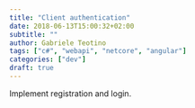 ```yaml
---
title: "Client authentication"
date: 2018-06-13T15:00:32+02:00
subtitle: ""
author: Gabriele Teotino
tags: ["c#", "webapi", "netcore", "angular"]
categories: ["dev"]
draft: true
---
```


Implement registration and login.
